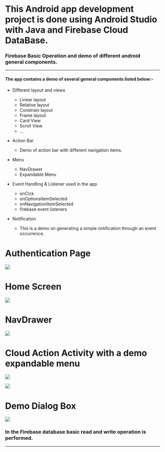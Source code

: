 #  This Android app development project is done using Android Studio with Java and Firebase Cloud DataBase.

### Firebase Basic Operation and demo of different android general components.

---

#### The app contains a demo of several general components listed below:-

* Different layout and views
  * Linear layout
  * Relative layout
  * Constrain layout
  * Frame layout
  * Card View
  * Scroll View
  * ...

* Action Bar
  * Demo of action bar with different navigation items.

* Menu
  * NavDrawer
  * Expandable Menu
  
* Event Handling & Listener used in the app
  * onCick
  * onOptionsItemSelected
  * onNavigationItemSelected
  * firebase event listeners
  
* Notification
  * This is a demo on generating a simple notification through an event occurrence.
  


# Authentication Page

![](https://github.com/Tidings-SP/AndroidStudio-Java/blob/main/App-With-Firebase/Sample-Screen-Shots/auth.jpg?raw=true)

# Home Screen

![](https://github.com/Tidings-SP/AndroidStudio-Java/blob/main/App-With-Firebase/Sample-Screen-Shots/home.jpg)

# NavDrawer

![](https://github.com/Tidings-SP/AndroidStudio-Java/blob/main/App-With-Firebase/Sample-Screen-Shots/nav.jpg)

# Cloud Action Activity with a demo expandable menu

![](https://github.com/Tidings-SP/AndroidStudio-Java/blob/main/App-With-Firebase/Sample-Screen-Shots/read.jpg)

![](https://github.com/Tidings-SP/AndroidStudio-Java/blob/main/App-With-Firebase/Sample-Screen-Shots/menu.jpg)

# Demo Dialog Box

![](https://github.com/Tidings-SP/AndroidStudio-Java/blob/main/App-With-Firebase/Sample-Screen-Shots/dialog.jpg)



### In the Firebase database basic read and write operation is performed.


---

